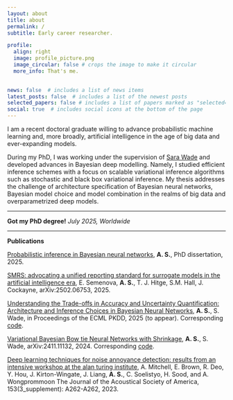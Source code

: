 ```yaml
---
layout: about
title: about
permalink: /
subtitle: Early career researcher.

profile:
  align: right
  image: profile_picture.png
  image_circular: false # crops the image to make it circular
  more_info: That's me.
   

news: false  # includes a list of news items
latest_posts: false  # includes a list of the newest posts
selected_papers: false # includes a list of papers marked as "selected={true}"
social: true  # includes social icons at the bottom of the page
---
```


I am a recent doctoral graduate willing to advance probabilistic machine learning and, more
broadly, artificial intelligence in the age of big data and ever-expanding models. 

During my PhD, I was working under the supervision of [Sara Wade](https://sarawade.owlstown.net) and developed advances in Bayesian deep modelling. Namely, I studied efficient inference schemes with a focus on scalable variational inference algorithms such as stochastic and black box variational inference. My thesis addresses the challenge of architecture specification of Bayesian neural networks, Bayesian model choice and model combination in the realms of big data and overparametrized deep models.

---

**Got my PhD degree!** *July 2025, Worldwide*

---

**Publications**


[Probabilistic inference in Bayesian neural networks](https://era.ed.ac.uk/handle/1842/43738),  **A. S.**, PhD dissertation, 2025. 

[SMRS: advocating a unified reporting standard for surrogate models in the artificial intelligence era](https://arxiv.org/abs/2502.06753), 
E. Semenova, **A. S.**, T. J. Hitge, S.M. Hall, J. Cockayne, arXiv:2502.06753, 2025.

[Understanding the Trade-offs in Accuracy and Uncertainty Quantification: Architecture and Inference Choices in Bayesian Neural Networks](https://arxiv.org/abs/2503.11808), **A. S.**, S. Wade, in Proceedings of the ECML PKDD, 2025 (to appear).
Corresponding [code](https://github.com/sheinkmana/ArchitectureofBNNs).

[Variational Bayesian Bow tie Neural Networks with Shrinkage](https://arxiv.org/abs/2411.11132), **A. S.**, S. Wade, arXiv:2411.11132, 2024.
Corresponding [code](https://github.com/sheinkmana/V_bowtie_NN).

[Deep learning techniques for noise annoyance detection: results from an intensive workshop at the alan turing institute](https://pubs.aip.org/asa/jasa/article/153/3_supplement/A262/2886025/Deep-learning-techniques-for-noise-annoyance),
A. Mitchell, E. Brown, R. Deo, Y. Hou, J. Kirton-Wingate, J. Liang, **A. S.**, C. Soelistyo, H. Sood, and A. Wongprommoon
The Journal of the Acoustical Society of America, 153(3_supplement): A262-A262, 2023.
